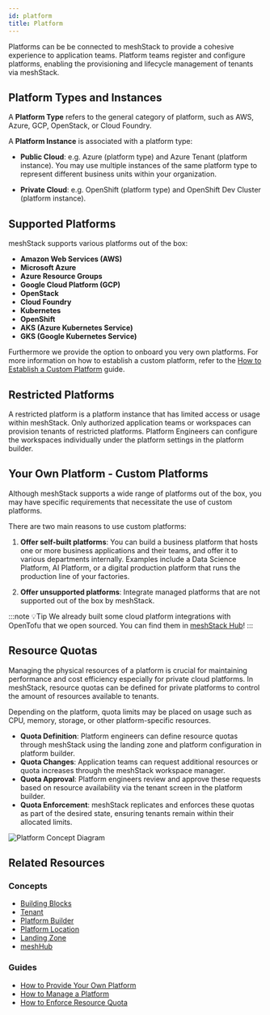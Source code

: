 ```yaml
---
id: platform
title: Platform
---
```


Platforms can be be connected to meshStack to provide a cohesive experience to application teams. Platform teams register and configure platforms, enabling the provisioning and lifecycle management of tenants via meshStack.

## Platform Types and Instances

A **Platform Type** refers to the general category of platform, such as AWS, Azure, GCP, OpenStack, or Cloud Foundry.

A **Platform Instance** is associated with a platform type:

- **Public Cloud**: e.g. Azure (platform type) and Azure Tenant (platform instance). You may use multiple instances of the same platform type to represent different business units within your organization.

- **Private Cloud**: e.g. OpenShift (platform type) and OpenShift Dev Cluster (platform instance).

## Supported Platforms

meshStack supports various platforms out of the box:

- **Amazon Web Services (AWS)**
- **Microsoft Azure**
- **Azure Resource Groups**
- **Google Cloud Platform (GCP)**
- **OpenStack**
- **Cloud Foundry**
- **Kubernetes**
- **OpenShift**
- **AKS (Azure Kubernetes Service)**
- **GKS (Google Kubernetes Service)**

Furthermore we provide the option to onboard you very own platforms. For more information on how to establish a custom platform, refer to the [How to Establish a Custom Platform](../guides/developer-portal/how-to-provide-your-own-platform.md) guide.

## Restricted Platforms

A restricted platform is a platform instance that has limited access or usage within meshStack. Only authorized application teams or workspaces can provision tenants of restricted platforms. Platform Engineers can configure the workspaces individually under the platform settings in the platform builder.

## Your Own Platform - Custom Platforms

Although meshStack supports a wide range of platforms out of the box, you may have specific requirements that necessitate the use of custom platforms. 

There are two main reasons to use custom platforms:

1. **Offer self-built platforms**: You can build a business platform that hosts one or more business applications and their teams, and offer it to various departments internally. Examples include a Data Science Platform, AI Platform, or a digital production platform that runs the production line of your factories.

2. **Offer unsupported platforms**: Integrate managed platforms that are not supported out of the box by meshStack.

:::note 💡Tip
 We already built some cloud platform integrations with OpenTofu that we open sourced. You can find them in [meshStack Hub](https://hub.meshcloud.io)!
:::

## Resource Quotas

Managing the physical resources of a platform is crucial for maintaining performance and cost efficiency especially for private cloud platforms. In meshStack, resource quotas can be defined for private platforms to control the amount of resources available to tenants. 

Depending on the platform, quota limits may be placed on usage such as CPU, memory, storage, or other platform-specific resources.

- **Quota Definition**: Platform engineers can define resource quotas through meshStack using the landing zone and platform configuration in platform builder.
- **Quota Changes**: Application teams can request additional resources or quota increases through the meshStack workspace manager.
- **Quota Approval**: Platform engineers review and approve these requests based on resource availability via the tenant screen in the platform builder.
- **Quota Enforcement**: meshStack replicates and enforces these quotas as part of the desired state, ensuring tenants remain within their allocated limits.

![Platform Concept Diagram](/assets/new_concept/concept_platform.png)

## Related Resources

### Concepts

- [Building Blocks](./building-block.md)
- [Tenant](./tenant.md)
- [Platform Builder](./meshstack-areas.md#the-platform-builder)
- [Platform Location](./platform-location.md)
- [Landing Zone](./landing-zone.md)
- [meshHub](./meshstack-hub.md)

### Guides

- [How to Provide Your Own Platform](../guides/developer-portal/how-to-provide-your-own-platform.md)
- [How to Manage a Platform](../guides/developer-portal/how-to-manage-a-platform.md)
- [How to Enforce Resource Quota](../guides/developer-portal/how-to-enforce-resource-quotas.md)